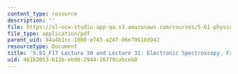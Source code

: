 ```yaml
---
content_type: resource
description: ''
file: https://ol-ocw-studio-app-qa.s3.amazonaws.com/courses/5-61-physical-chemistry-fall-2017/4b1b2053b11beb98294416779cabceb0_MIT5_61F17_lec30_lec31.pdf
file_type: application/pdf
parent_uid: 84a4b1cc-10b0-e743-a24f-06e70616d942
resourcetype: Document
title: '5.61_F17 Lecture 30 and Lecture 31: Electronic Spectroscopy. Franck-Condon.'
uid: 4b1b2053-b11b-eb98-2944-16779cabceb0
---
```

